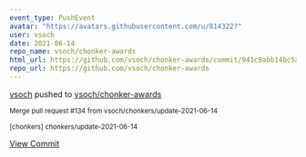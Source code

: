 ```yaml
---
event_type: PushEvent
avatar: "https://avatars.githubusercontent.com/u/814322?"
user: vsoch
date: 2021-06-14
repo_name: vsoch/chonker-awards
html_url: https://github.com/vsoch/chonker-awards/commit/941c8abb14bc5af9b391fce1e0e0f20c6cc6c7c1
repo_url: https://github.com/vsoch/chonker-awards
---
```


<a href='https://github.com/vsoch' target='_blank'>vsoch</a> pushed to <a href='https://github.com/vsoch/chonker-awards' target='_blank'>vsoch/chonker-awards</a>

<small>Merge pull request #134 from vsoch/chonkers/update-2021-06-14

[chonkers] chonkers/update-2021-06-14</small>

<a href='https://github.com/vsoch/chonker-awards/commit/941c8abb14bc5af9b391fce1e0e0f20c6cc6c7c1' target='_blank'>View Commit</a>